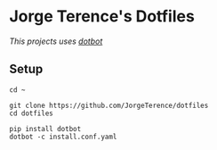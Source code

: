 # Jorge Terence's Dotfiles

_This projects uses [dotbot](https://github.com/anishathalye/dotbot)_

## Setup

```console
cd ~

git clone https://github.com/JorgeTerence/dotfiles
cd dotfiles

pip install dotbot
dotbot -c install.conf.yaml
```